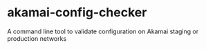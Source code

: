 # akamai-config-checker
A command line tool to validate configuration on Akamai staging or production networks
